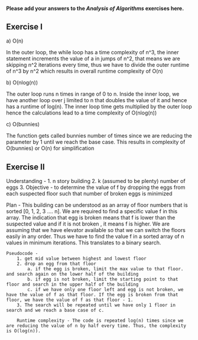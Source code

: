 #### Please add your answers to the ***Analysis of  Algorithms*** exercises here.

## Exercise I

a) O(n)
<!-- a = 0 -- time complexity - O(1)
    while (a < n * n * n): -- time complexity - O(n^3 / n^2) since value of a is incremented in jumps of n^2
      a = a + n * n 
--> 
In the outer loop, the while loop has a time complexity of n^3, the inner statement increments the value of a in jumps of n^2, that means we are skipping n^2 iterations every time, thus we have to divide the outer runtime of n^3 by n^2 which results in overall runtime complexity of O(n)

b) O(nlog(n))
<!-- O(1) + O(n) * ( O(1) + O(logn) ) ~ O(nlog(n))
sum = 0 -- O(1)
    for i in range(n): -- O(n)
      j = 1 -- O(1)
      while j < n: -- run log(n) times since j is doubled every time
        j *= 2 -- O(1)
        sum += 1 -- O(1)
 -->
The outer loop runs n times in range of 0 to n. Inside the inner loop, we have another loop over j limited to n that doubles the value of it and hence has a runtime of log(n). The inner loop time gets multiplied by the outer loop hence the calculations lead to a time complexity of O(nlog(n))

c) O(bunnies)
<!-- O(bunnies)
def bunnyEars(bunnies):
      if bunnies == 0: -- base case
        return 0 -- time complexity - O(1)

      return 2 + bunnyEars(bunnies-1) -- gets called bunnies number of times untill we reach base case
 -->
The function gets called bunnies number of times since we are reducing the parameter by 1 until we reach the base case. This results in complexity of O(bunnies) or O(n) for simplification

## Exercise II
Understanding - 
    1. n story building
    2. k (assumed to be plenty) number of eggs
    3. Objective - to determine the value of f by dropping the eggs from each suspected floor such that number of broken eggs is minimized

Plan - 
    This building can be understood as an array of floor numbers that is sorted [0, 1, 2, 3 .... n]. We are required to find a specific value f in this array. The indication that egg is broken means that f is lower than the suspected value and if it is not broken , it means f is higher. 
    We are assuming that we have elevator available so that we can switch the floors easily in any order. Thus we have to find the value f in a sorted array of n values in minimum iterations. This translates to a binary search.

    Pseudocode - 
        1. get mid value between highest and lowest floor
        2. drop an egg from that floor
            a. if the egg is broken, limit the max value to that floor. and search again on the lower half of the building
            b. if egg is not broken, limit the starting point to that floor and search in the upper half of the building
            c. if we have only one floor left and egg is not broken, we have the value of f as that floor. If the egg is broken from that floor, we have the value of f as that floor - 1.
        3. The search will be repeated until we have only 1 floor in search and we reach a base case of c.

        Runtime complexity - The code is repeated log(n) times since we are reducing the value of n by half every time. Thus, the complexity is O(log(n)).


